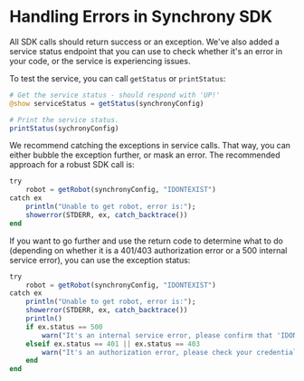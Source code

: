# Handling Errors in Synchrony SDK

All SDK calls should return success or an exception. We've also added a service status endpoint that you can use to check whether it's an error in your code, or the service is experiencing issues.

To test the service, you can call `getStatus` or `printStatus`:

```julia
# Get the service status - should respond with 'UP!'
@show serviceStatus = getStatus(synchronyConfig)

# Print the service status.
printStatus(sychronyConfig)
```

We recommend catching the exceptions in service calls. That way, you can either bubble the exception further, or mask an error. The recommended approach for a robust SDK call is:

```julia
try
    robot = getRobot(synchronyConfig, "IDONTEXIST")
catch ex
    println("Unable to get robot, error is:");
    showerror(STDERR, ex, catch_backtrace())
end
```

If you want to go further and use the return code to determine what to do (depending on whether it is a 401/403 authorization error or a 500 internal service error), you can use the exception status:

```julia
try
    robot = getRobot(synchronyConfig, "IDONTEXIST")
catch ex
    println("Unable to get robot, error is:");
    showerror(STDERR, ex, catch_backtrace())
    println()
    if ex.status == 500
        warn("It's an internal service error, please confirm that 'IDONTEXIST' exists :)")
    elseif ex.status == 401 || ex.status == 403
        warn("It's an authorization error, please check your credentials")
    end
end
```
